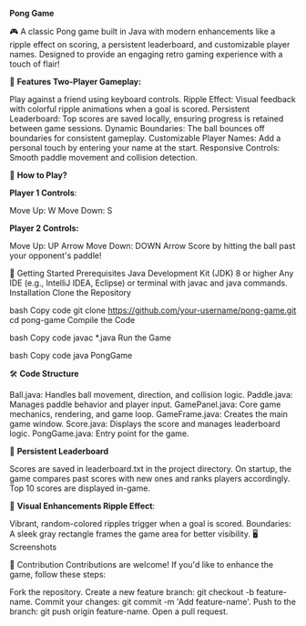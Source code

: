 **Pong Game**


🎮 A classic Pong game built in Java with modern enhancements like a ripple effect on scoring, a persistent leaderboard, and customizable player names. Designed to provide an engaging retro gaming experience with a touch of flair!

📝 **Features Two-Player Gameplay:**

Play against a friend using keyboard controls. Ripple Effect: Visual feedback with colorful ripple animations when a goal is scored. Persistent Leaderboard: Top scores are saved locally, ensuring progress is retained between game sessions. Dynamic Boundaries: The ball bounces off boundaries for consistent gameplay. Customizable Player Names: Add a personal touch by entering your name at the start. Responsive Controls: Smooth paddle movement and collision detection.

🎯 **How to Play?**


**Player 1 Controls**:

Move Up: W Move Down: S

**Player 2 Controls:**

Move Up: UP Arrow Move Down: DOWN Arrow Score by hitting the ball past your opponent's paddle!

🚀 Getting Started Prerequisites Java Development Kit (JDK) 8 or higher Any IDE (e.g., IntelliJ IDEA, Eclipse) or terminal with javac and java commands. Installation Clone the Repository

bash Copy code git clone https://github.com/your-username/pong-game.git cd pong-game Compile the Code

bash Copy code javac *.java Run the Game

bash Copy code java PongGame

🛠️ **Code Structure**

Ball.java: Handles ball movement, direction, and collision logic. Paddle.java: Manages paddle behavior and player input. GamePanel.java: Core game mechanics, rendering, and game loop. GameFrame.java: Creates the main game window. Score.java: Displays the score and manages leaderboard logic. PongGame.java: Entry point for the game.

💾 **Persistent Leaderboard**

Scores are saved in leaderboard.txt in the project directory. On startup, the game compares past scores with new ones and ranks players accordingly. Top 10 scores are displayed in-game.

🎨 **Visual Enhancements Ripple Effect**:

Vibrant, random-colored ripples trigger when a goal is scored. Boundaries: A sleek gray rectangle frames the game area for better visibility. 🖥️ Screenshots

🙌 Contribution Contributions are welcome! If you'd like to enhance the game, follow these steps:

Fork the repository. Create a new feature branch: git checkout -b feature-name. Commit your changes: git commit -m 'Add feature-name'. Push to the branch: git push origin feature-name. Open a pull request.
